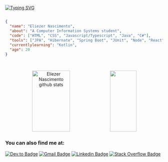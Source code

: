 [![Typing SVG](https://readme-typing-svg.demolab.com?font=Fira+Code&duration=3000&pause=1150&width=435&lines=Hello+world%2C+my+name+is+Eliezer;I'm+graduating+in+Information+Systems;Be+welcome!+:%29)](https://git.io/typing-svg)
##

```json
{
  "name": "Eliezer Nascimento",
  "about": "A Computer Information Systems student",
  "code": ["HTML", "CSS", "Javascript/Typescript", "Java", "C#"],
  "tools": ["JPA", "Hibernate", "Spring Boot", "JUnit", "Node", "React", "Redux", "SCSS", "Docker"],
  "currentlylearning": "Kotlin",
  "age": 20
}
```
&nbsp;
&nbsp;
<div align="center">  
  <img width="49%" height="195px" src="https://github-readme-stats.vercel.app/api?username=eliezergarbin&show_icons=true&count_private=true&hide_border=true&title_color=559ACE&icon_color=559ACE&text_color=c9d1d9&bg_color=0d1117" alt="Eliezer Nascimento github stats" /> 
  <img width="41%" height="195px" src="https://github-readme-stats.vercel.app/api/top-langs/?username=eliezergarbin&layout=compact&hide_border=true&title_color=559ACE&text_color=c8d0d8&bg_color=0d1117" />
</div>


<!--- [![Eliezer github activity graph](https://activity-graph.herokuapp.com/graph?username=eliezergarbin&bg_color=0d1117&color=ffffff&line=559ace&point=1658c6&area=true&hide_border=true)](https://github.com/ashutosh00710/github-readme-activity-graph) -->

### You can also find me at:
  [![Dev.to Badge](https://img.shields.io/badge/-DEV.to-000?style=flat&logo=dev.to&logoColor=white&link=https://dev.to/eliezergarbin)](https://dev.to/eliezergarbin)
  [![Gmail Badge](https://img.shields.io/badge/-Gmail-c14438?style=flat&logo=Gmail&logoColor=white&link=mailto:elieserdariogarbin@gmail.com)](mailto:eliezergarbin1@gmail.com)
  [![Linkedin Badge](https://img.shields.io/badge/-LinkedIn-blue?style=flat&logo=Linkedin&logoColor=white&link=https://www.linkedin.com/in/eliezergarbin/)](https://www.linkedin.com/in/eliezergarbin/)
  [![Stack Overflow Badge](https://img.shields.io/badge/-StackOverflow-f48024?style=flat&logo=stackoverflow&logoColor=white&link=https://stackoverflow.com/users/13985606/eli%c3%a9zer-garbin?tab=profile)](https://stackoverflow.com/users/13985606/eli%c3%a9zer-garbin?tab=profile)


